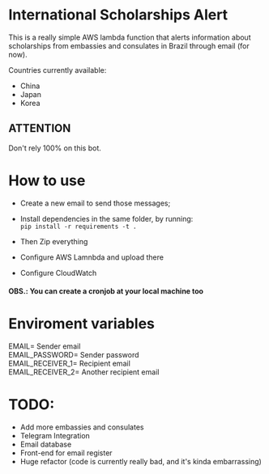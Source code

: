 # International Scholarships Alert

This is a really simple AWS lambda function that alerts information about scholarships from embassies and consulates in Brazil through email (for now).

Countries currently available:
- China
- Japan
- Korea

## ATTENTION
Don't rely 100% on this bot.

# How to use

- Create a new email to send those messages;
- Install dependencies in the same folder, by running:  
`pip install -r requirements -t .`

- Then Zip everything
- Configure AWS Lamnbda and upload there
- Configure CloudWatch

#### OBS.: You can create a cronjob at your local machine too

# Enviroment variables

EMAIL=               Sender email  
EMAIL_PASSWORD=     Sender password  
EMAIL_RECEIVER_1=   Recipient email  
EMAIL_RECEIVER_2=    Another recipient email  

# TODO:
- Add more embassies and consulates
- Telegram Integration
- Email database
- Front-end for email register
- Huge refactor (code is currently really bad, and it's kinda embarrassing)
